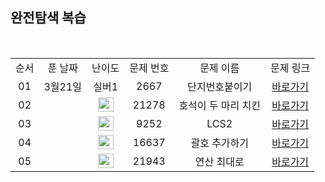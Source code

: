## 완전탐색 복습

<br/>

<table>
  <tr>
    <td align="center">순서</td>
    <td align="center">푼 날짜</td>
    <td align="center">난이도</td>
    <td align="center">문제 번호</td>
    <td align="center">문제 이름</td>
    <td align="center">문제 링크</td>
  </tr>
    <tr>
    <td align="center">01</td>
    <td align="center">3월21일</td>
    <td align="center">실버1</td>
    <td align="center">2667</td>
    <td align="center">단지번호붙이기</td>
    <td align="center"><a href="https://www.acmicpc.net/problem/2667">바로가기</a></td>
  </tr>
  <tr>
    <td align="center">02</td>
    <td align="center"></td>
    <td align="center"><img height="23px" width="25px" src="https://d2gd6pc034wcta.cloudfront.net/tier/11.svg"></td>
    <td align="center">21278</td>
    <td align="center">호석이 두 마리 치킨</td>
    <td align="center"><a href="https://www.acmicpc.net/problem/21278">바로가기</a></td>
  </tr>
   <tr>
    <td align="center">03</td>
    <td align="center"></td>
    <td align="center"><img height="23px" width="25px" src="https://d2gd6pc034wcta.cloudfront.net/tier/12.svg"></td>
    <td align="center">9252</td>
    <td align="center">LCS2</td>
    <td align="center"><a href="https://www.acmicpc.net/problem/9252">바로가기</a></td>
  </tr>
  <tr>
    <td align="center">04</td>
    <td align="center"></td>
    <td align="center"><img height="23px" width="25px" src="https://d2gd6pc034wcta.cloudfront.net/tier/13.svg"></td>
    <td align="center">16637</td>
    <td align="center">괄호 추가하기</td>
    <td align="center"><a href="https://www.acmicpc.net/problem/16637">바로가기</a></td>
  </tr>
     <tr>
    <td align="center">05</td>
    <td align="center"></td>
    <td align="center"><img height="23px" width="25px" src="https://d2gd6pc034wcta.cloudfront.net/tier/14.svg"></td>
    <td align="center">21943</td>
    <td align="center">연산 최대로</td>
    <td align="center"><a href="https://www.acmicpc.net/problem/21943">바로가기</a></td>
  </tr>
</table>

<br/><br/>
